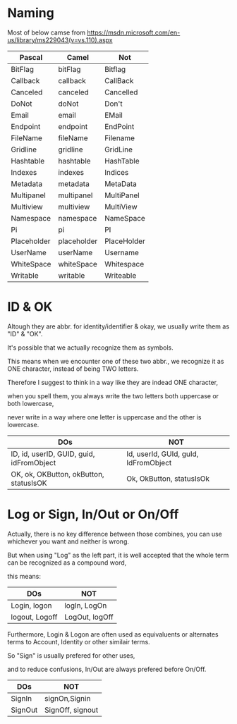 # Naming

Most of below camse from https://msdn.microsoft.com/en-us/library/ms229043(v=vs.110).aspx

Pascal|Camel|Not
------|-----|---
BitFlag|bitFlag|Bitflag
Callback|callback|CallBack
Canceled|canceled|Cancelled
DoNot|doNot|Don't
Email|email|EMail
Endpoint|endpoint|EndPoint
FileName|fileName|Filename
Gridline|gridline|GridLine
Hashtable|hashtable|HashTable
Indexes|indexes|Indices
Metadata|metadata|MetaData
Multipanel|multipanel|MultiPanel
Multiview|multiview|MultiView
Namespace|namespace|NameSpace
Pi|pi|PI
Placeholder|placeholder|PlaceHolder
UserName|userName|Username
WhiteSpace|whiteSpace|Whitespace
Writable|writable|Writeable

# ID & OK

Altough they are abbr. for identity/identifier & okay, we usually write them as "ID" & "OK".

It's possible that we actually recognize them as symbols.

This means when we encounter one of these two abbr., we recognize it as ONE character, instead of being TWO letters.

Therefore I suggest to think in a way like they are indead ONE character,

when you spell them, you always write the two letters both uppercase or both lowercase,

never write in a way where one letter is uppercase and the other is lowercase.

DOs|NOT
---|---
ID, id, userID, GUID, guid, idFromObject|Id, userId, GUId, guId, IdFromObject
OK, ok, OKButton, okButton, statusIsOK|Ok, OkButton, statusIsOk

# Log or Sign, In/Out or On/Off

Actually, there is no key difference between those combines,
you can use whichever you want and neither is wrong.

But when using "Log" as the left part, it is well accepted that the whole term can be recognized as a compound word,

this means:

DOs|NOT
---|---
Login, logon|logIn, LogOn
logout, Logoff|LogOut, logOff

Furthermore, Login & Logon are often used as equivaluents or alternates terms to Account, Identity or other similair terms.

So "Sign" is usually prefered for other uses,

and to reduce confusions, In/Out are always prefered before On/Off.

DOs|NOT
---|---
SignIn|signOn,Signin
SignOut|SignOff, signout
